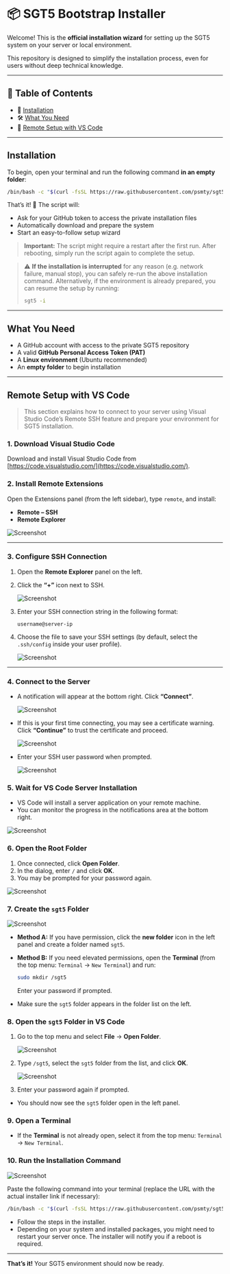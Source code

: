 # 📦 SGT5 Bootstrap Installer

Welcome!
This is the **official installation wizard** for setting up the SGT5 system on your server or local environment.

This repository is designed to simplify the installation process, even for users without deep technical knowledge.

---

## 📑 Table of Contents

* 🚀 [Installation](#-installation)
* 🛠️ [What You Need](#️-what-you-need)
* 📖 [Remote Setup with VS Code](#remote-setup-with-vs-code)

---

## Installation

To begin, open your terminal and run the following command **in an empty folder**:

```bash
/bin/bash -c "$(curl -fsSL https://raw.githubusercontent.com/psmty/sgt5-install/main/install.sh)"
```

That’s it! 🎉
The script will:

* Ask for your GitHub token to access the private installation files
* Automatically download and prepare the system
* Start an easy-to-follow setup wizard

> **Important:** The script might require a restart after the first run. After rebooting, simply run the script again to complete the setup.

> ⚠️ **If the installation is interrupted** for any reason (e.g. network failure, manual stop), you can safely re-run the above installation command.
> Alternatively, if the environment is already prepared, you can resume the setup by running:
>
> ```bash
> sgt5 -i
> ```

---

## What You Need

* A GitHub account with access to the private SGT5 repository
* A valid **GitHub Personal Access Token (PAT)**
* A **Linux environment** (Ubuntu recommended)
* An **empty folder** to begin installation

---

## Remote Setup with VS Code

> This section explains how to connect to your server using Visual Studio Code’s Remote SSH feature and prepare your environment for SGT5 installation.

### 1. Download Visual Studio Code

Download and install Visual Studio Code from [https://code.visualstudio.com/](https://code.visualstudio.com/).

### 2. Install Remote Extensions

Open the Extensions panel (from the left sidebar), type `remote`, and install:

* **Remote – SSH**
* **Remote Explorer**

![Screenshot](images/extensions.png)

---

### 3. Configure SSH Connection

1. Open the **Remote Explorer** panel on the left.

2. Click the **“+”** icon next to SSH.

    ![Screenshot](images/new-connection.png)

3. Enter your SSH connection string in the following format:

   ```
   username@server-ip
   ```

4. Choose the file to save your SSH settings (by default, select the `.ssh/config` inside your user profile).

    ![Screenshot](images/ssh-settings.png)

---

### 4. Connect to the Server

* A notification will appear at the bottom right. Click **“Connect”**.

    ![Screenshot](images/connect-notification.png)

* If this is your first time connecting, you may see a certificate warning. Click **“Continue”** to trust the certificate and proceed.

    ![Screenshot](images/cert-warning.png)

* Enter your SSH user password when prompted.

    ![Screenshot](images/password-input.png)

### 5. Wait for VS Code Server Installation

* VS Code will install a server application on your remote machine.
* You can monitor the progress in the notifications area at the bottom right.

![Screenshot](images/vscode-server-notification.png)

### 6. Open the Root Folder

1. Once connected, click **Open Folder**.
2. In the dialog, enter `/` and click **OK**.
3. You may be prompted for your password again.

![Screenshot](images/open-folder.png)

### 7. Create the `sgt5` Folder

![Screenshot](images/new-folder.png)

* **Method A:**
  If you have permission, click the **new folder** icon in the left panel and create a folder named `sgt5`.

* **Method B:**
  If you need elevated permissions, open the **Terminal** (from the top menu: `Terminal` → `New Terminal`) and run:

  ```sh
  sudo mkdir /sgt5
  ```

  Enter your password if prompted.

* Make sure the `sgt5` folder appears in the folder list on the left.

### 8. Open the `sgt5` Folder in VS Code

1. Go to the top menu and select **File** → **Open Folder**.

    ![Screenshot](images/open-folder-sgt5.png)

2. Type `/sgt5`, select the `sgt5` folder from the list, and click **OK**.

    ![Screenshot](images/open-folder-sgt5-popup.png)

3. Enter your password again if prompted.

* You should now see the `sgt5` folder open in the left panel.

### 9. Open a Terminal

* If the **Terminal** is not already open, select it from the top menu: `Terminal` → `New Terminal`.

### 10. Run the Installation Command

![Screenshot](images/terminal.png)

Paste the following command into your terminal (replace the URL with the actual installer link if necessary):

```bash
/bin/bash -c "$(curl -fsSL https://raw.githubusercontent.com/psmty/sgt5-install/main/install.sh)"
```

* Follow the steps in the installer.
* Depending on your system and installed packages, you might need to restart your server once. The installer will notify you if a reboot is required.

---

**That’s it!**
Your SGT5 environment should now be ready.
